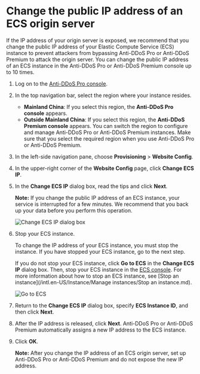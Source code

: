 # Change the public IP address of an ECS origin server

If the IP address of your origin server is exposed, we recommend that you change the public IP address of your Elastic Compute Service \(ECS\) instance to prevent attackers from bypassing Anti-DDoS Pro or Anti-DDoS Premium to attack the origin server. You can change the public IP address of an ECS instance in the Anti-DDoS Pro or Anti-DDoS Premium console up to 10 times.

1.  Log on to the [Anti-DDoS Pro console](https://yundun.console.aliyun.com/?p=ddoscoo).

2.  In the top navigation bar, select the region where your instance resides.

    -   **Mainland China**: If you select this region, the **Anti-DDoS Pro console** appears.
    -   **Outside Mainland China**: If you select this region, the **Anti-DDoS Premium console** appears.
    You can switch the region to configure and manage Anti-DDoS Pro or Anti-DDoS Premium instances. Make sure that you select the required region when you use Anti-DDoS Pro or Anti-DDoS Premium.

3.  In the left-side navigation pane, choose **Provisioning** \> **Website Config**.

4.  In the upper-right corner of the **Website Config** page, click **Change ECS IP**.

5.  In the **Change ECS IP** dialog box, read the tips and click **Next**.

    **Note:** If you change the public IP address of an ECS instance, your service is interrupted for a few minutes. We recommend that you back up your data before you perform this operation.

    ![Change ECS IP dialog box](https://static-aliyun-doc.oss-accelerate.aliyuncs.com/assets/img/en-US/3337168061/p189933.png)

6.  Stop your ECS instance.

    To change the IP address of your ECS instance, you must stop the instance. If you have stopped your ECS instance, go to the next step.

    If you do not stop your ECS instance, click **Go to ECS** in the **Change ECS IP** dialog box. Then, stop your ECS instance in the [ECS console](https://ecs.console.aliyun.com/). For more information about how to stop an ECS instance, see [Stop an instance](/intl.en-US/Instance/Manage instances/Stop an instance.md).

    ![Go to ECS](https://static-aliyun-doc.oss-accelerate.aliyuncs.com/assets/img/en-US/3337168061/p189934.png)

7.  Return to the **Change ECS IP** dialog box, specify **ECS Instance ID**, and then click **Next**.

8.  After the IP address is released, click **Next**. Anti-DDoS Pro or Anti-DDoS Premium automatically assigns a new IP address to the ECS instance.

9.  Click **OK**.

    **Note:** After you change the IP address of an ECS origin server, set up Anti-DDoS Pro or Anti-DDoS Premium and do not expose the new IP address.


